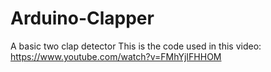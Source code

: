 Arduino-Clapper
===============

A basic two clap detector
This is the code used in this video:
  https://www.youtube.com/watch?v=FMhYjIFHHOM
